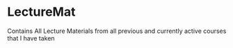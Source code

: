 # LectureMat
Contains All Lecture Materials from all previous and currently active courses that I have taken
